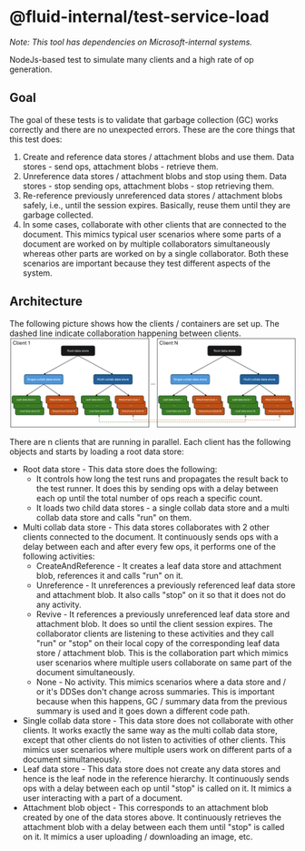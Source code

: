 # @fluid-internal/test-service-load

_Note: This tool has dependencies on Microsoft-internal systems._

NodeJs-based test to simulate many clients and a high rate of op generation.

## Goal

The goal of these tests is to validate that garbage collection (GC) works correctly and there are no unexpected errors. These are the core things that this test does:

1. Create and reference data stores / attachment blobs and use them. Data stores - send ops, attachment blobs - retrieve them.
2. Unreference data stores / attachment blobs and stop using them. Data stores - stop sending ops, attachment blobs - stop retrieving them.
3. Re-reference previously unreferenced data stores / attachment blobs safely, i.e., until the session expires. Basically, reuse them until they are garbage collected.
4. In some cases, collaborate with other clients that are connected to the document. This mimics typical user scenarios where some parts of a document are worked on by multiple collaborators simultaneously whereas other parts are worked on by a single collaborator. Both these scenarios are important because they test different aspects of the system.

## Architecture

The following picture shows how the clients / containers are set up. The dashed line indicate collaboration happening between clients.
![Architecture](./gcStress.png)

There are n clients that are running in parallel. Each client has the following objects and starts by loading a root data store:

-   Root data store - This data store does the following:
    -   It controls how long the test runs and propagates the result back to the test runner. It does this by sending ops with a delay between each op until the total number of ops reach a specific count.
    -   It loads two child data stores - a single collab data store and a multi collab data store and calls "run" on them.
-   Multi collab data store - This data stores collaborates with 2 other clients connected to the document. It continuously sends ops with a delay between each and after every few ops, it performs one of the following activities:
    -   CreateAndReference - It creates a leaf data store and attachment blob, references it and calls "run" on it.
    -   Unreference - It unreferences a previously referenced leaf data store and attachment blob. It also calls "stop" on it so that it does not do any activity.
    -   Revive - It references a previously unreferenced leaf data store and attachment blob. It does so until the client session expires.
        The collaborator clients are listening to these activities and they call "run" or "stop" on their local copy of the corresponding leaf data store / attachment blob. This is the collaboration part which mimics user scenarios where multiple users collaborate on same part of the document simultaneously.
    -   None - No activity. This mimics scenarios where a data store and / or it's DDSes don't change across summaries. This is important because when this happens, GC / summary data from the previous summary is used and it goes down a different code path.
-   Single collab data store - This data store does not collaborate with other clients. It works exactly the same way as the multi collab data store, except that other clients do not listen to activities of other clients.
    This mimics user scenarios where multiple users work on different parts of a document simultaneously.
-   Leaf data store - This data store does not create any data stores and hence is the leaf node in the reference hierarchy. It continuously sends ops with a delay between each op until "stop" is called on it. It mimics a user interacting with a part of a document.
-   Attachment blob object - This corresponds to an attachment blob created by one of the data stores above. It continuously retrieves the attachment blob with a delay between each them until "stop" is called on it. It mimics a user uploading / downloading an image, etc.
